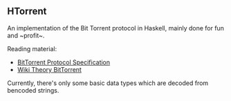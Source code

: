 ## HTorrent

An implementation of the Bit Torrent protocol in Haskell, mainly
done for fun and ~profit~.

Reading material:
- [BitTorrent Protocol Specification](http://www.bittorrent.org/beps/bep_0003.html)
- [Wiki Theory BitTorrent](https://wiki.theory.org/index.php/BitTorrentSpecification)

Currently, there's only some basic data types which are decoded
from bencoded strings.

